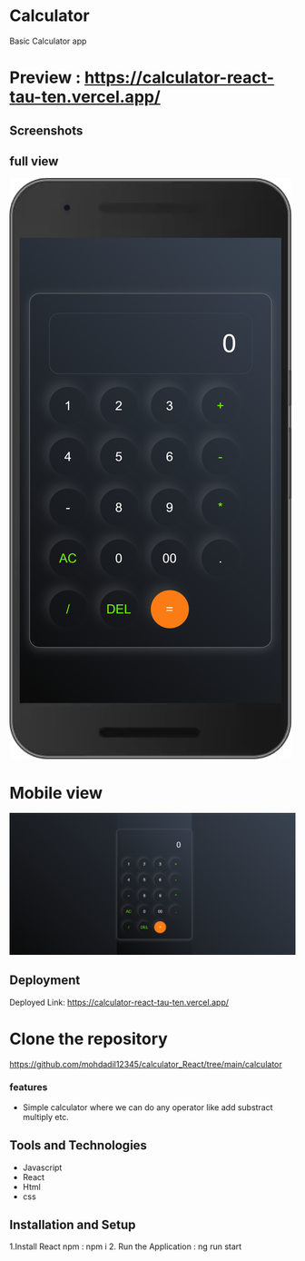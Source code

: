 # Calculator
Basic Calculator app

# Preview : https://calculator-react-tau-ten.vercel.app/

## Screenshots
## full view
![Screenshot 1](./calculator/src/assets/calci.png)

#  Mobile view
![Screenshot 1](./calculator/src/assets/calci2.png)


## Deployment

Deployed Link: https://calculator-react-tau-ten.vercel.app/

# Clone the repository

https://github.com/mohdadil12345/calculator_React/tree/main/calculator

### features

- Simple calculator where we can do any operator like add substract multiply etc.

## Tools and Technologies
- Javascript
- React
- Html
- css

## Installation and Setup

1.Install React npm : npm i
2. Run the Application : ng run start
